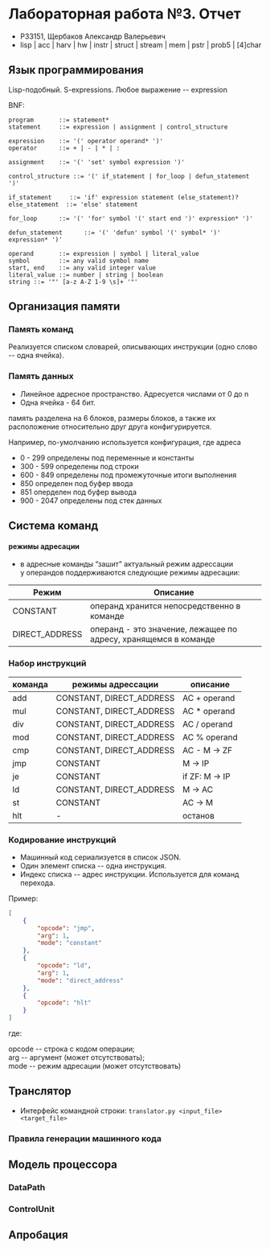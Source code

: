 # Лабораторная работа №3. Отчет
- P33151, Щербаков Александр Валерьевич
- lisp | acc | harv | hw | instr | struct | stream | mem | pstr | prob5 | [4]char

## Язык программирования

Lisp-подобный. S-expressions. Любое выражение -- expression

BNF: 
```
program       ::= statement*
statement     ::= expression | assignment | control_structure

expression    ::= '(' operator operand* ')'
operator      ::= + | - | * | :

assignment    ::= '(' 'set' symbol expression ')'

control_structure ::= '(' if_statement | for_loop | defun_statement ')'

if_statement     ::= 'if' expression statement (else_statement)?
else_statement  ::= 'else' statement

for_loop      ::= '(' 'for' symbol '(' start end ')' expression* ')'

defun_statement      ::= '(' 'defun' symbol '(' symbol* ')' expression* ')'

operand       ::= expression | symbol | literal_value
symbol        ::= any valid symbol name
start, end    ::= any valid integer value
literal_value ::= number | string | boolean
string ::= '"' [a-z A-Z 1-9 \s]+ '"'
```

## Организация памяти

### Память команд
Реализуется списком словарей, описывающих инструкции (одно слово -- одна ячейка).

### Память данных 

- Линейное адресное пространство. Адресуется числами от 0 до n
- Одна ячейка - 64 бит.

память разделена на 6 блоков, размеры блоков, а также их расположение относительно друг друга конфигурируется.

Например, по-умолчанию используется конфигурация, где адреса 
- 0 - 299     определены под   переменные и константы
- 300 - 599   определены под   строки
- 600 - 849   определены под   промежуточные итоги выполнения
- 850         определен под    буфер ввода
- 851         оперделен под    буфер вывода
- 900 - 2047  определены под   стек данных

## Система команд

#### режимы адресации
- в адресные команды “зашит” актуальный режим адрессации \
у операндов поддерживаются следующие режимы адресации:

| Режим | Описание |
| ----- | ---- |
| CONSTANT | операнд хранится непосредственно в команде |
| DIRECT_ADDRESS | операнд - это значение, лежащее по адресу, хранящемся в команде |

### Набор инструкций

| команда | режимы адрессации | описание |
| --- | --- | --- |
| add | CONSTANT, DIRECT_ADDRESS | AC + operand |
| mul | CONSTANT, DIRECT_ADDRESS | AC * operand |
| div | CONSTANT, DIRECT_ADDRESS | AC / operand |
| mod | CONSTANT, DIRECT_ADDRESS | AC % operand |
| cmp | CONSTANT, DIRECT_ADDRESS | AC - M -> ZF |
| jmp | CONSTANT | M -> IP |
| je | CONSTANT | if ZF: M -> IP |
| ld | CONSTANT, DIRECT_ADDRESS | M -> AC |
| st | CONSTANT | AC -> M |
| hlt | - | останов |

### Кодирование инструкций

- Машинный код сериализуется в список JSON.
- Один элемент списка -- одна инструкция.
- Индекс списка -- адрес инструкции. Используется для команд перехода.

  
Пример:
```json
[
    {
        "opcode": "jmp",
        "arg": 1,
        "mode": "constant"
    },
    {
        "opcode": "ld",
        "arg": 1,
        "mode": "direct_address"
    },
    {
        "opcode": "hlt"
    }
]
```

где:

opcode -- строка с кодом операции; \
arg -- аргумент (может отсутствовать); \
mode -- режим адресации (может отсутствовать)

## Транслятор

- Интерфейс командной строки: `translator.py <input_file> <target_file>`

### Правила генерации машинного кода



## Модель процессора

### DataPath

### ControlUnit

## Апробация


